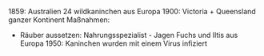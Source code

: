 1859: Australien 24 wildkaninchen aus Europa
1900: Victoria + Queensland 
	ganzer Kontinent
Maßnahmen: 
- Räuber aussetzen: Nahrungsspezialist
- Jagen
Fuchs und Iltis aus Europa
1950: Kaninchen wurden mit einem Virus infiziert